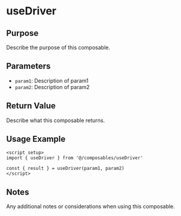 # useDriver

## Purpose
Describe the purpose of this composable.

## Parameters
- `param1`: Description of param1
- `param2`: Description of param2

## Return Value
Describe what this composable returns.

## Usage Example
```vue
<script setup>
import { useDriver } from '@/composables/useDriver'

const { result } = useDriver(param1, param2)
</script>
```

## Notes
Any additional notes or considerations when using this composable.
